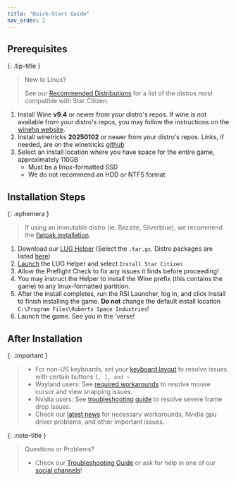 ```yaml
---
title: "Quick-Start Guide"
nav_order: 2
---
```


## Prerequisites
{: .tip-title }
> New to Linux?
>
> See our [Recommended Distributions](Tips-and-Tricks#recommended-distros) for a list of the distros most compatible with Star Citizen.

1. Install Wine **v9.4** or newer from your distro's repos. If wine is not available from your distro's repos, you may follow the instructions on the [winehq website](https://gitlab.winehq.org/wine/wine/-/wikis/Download).
2. Install winetricks **20250102** or newer from your distro's repos. Links, if needed, are on the winetricks [github](https://github.com/Winetricks/winetricks#installing)
3. Select an install location where you have space for the entire game, approximately 110GB
    - Must be a linux-formatted SSD
    - We do not recommend an HDD or NTFS format

## Installation Steps
{: .ephemera }
> If using an immutable distro (ie. Bazzite, Silverblue), we recommend the [flatpak installation](Alternative-Installations#flatpak-installation).

1. Download our [LUG Helper](https://github.com/starcitizen-lug/lug-helper/releases/latest) (Select the `.tar.gz`. Distro packages are listed [here](https://github.com/starcitizen-lug/lug-helper#installation))
2. [Launch](Tips-and-Tricks#how-to-run-the-lug-helper) the LUG Helper and select `Install Star Citizen`
3. Allow the Preflight Check to fix any issues it finds before proceeding!
4. You may instruct the Helper to install the Wine prefix (this contains the game) to any linux-formatted partition.
5. After the install completes, run the RSI Launcher, log in, and click Install to finish installing the game. **Do not** change the default install location `C:\Program Files\Roberts Space Industries`!
6. Launch the game. See you in the 'verse!

## After Installation

{: .important }
> - For non-US keyboards, set your [keyboard layout](Troubleshooting#non-us-keyboard-keys-not-working) to resolve issues with certain buttons ` [, ], and ~ `
> - Wayland users: See [required workarounds](Troubleshooting#mousecursor-warp-issues-and-view-snapping-in-interaction-mode) to resolve mouse cursor and view snapping issues.
> - Nvidia users: See [troubleshooting guide](Troubleshooting#severe-frame-drops) to resolve severe frame drop issues.
> - Check our [latest news](../#news) for necessary workarounds, Nvidia gpu driver problems, and other important issues.

{: .note-title }
> Questions or Problems?
> 
> - Check our [Troubleshooting Guide](Troubleshooting) or ask for help in one of our [social channels](/knowledge-base)!
